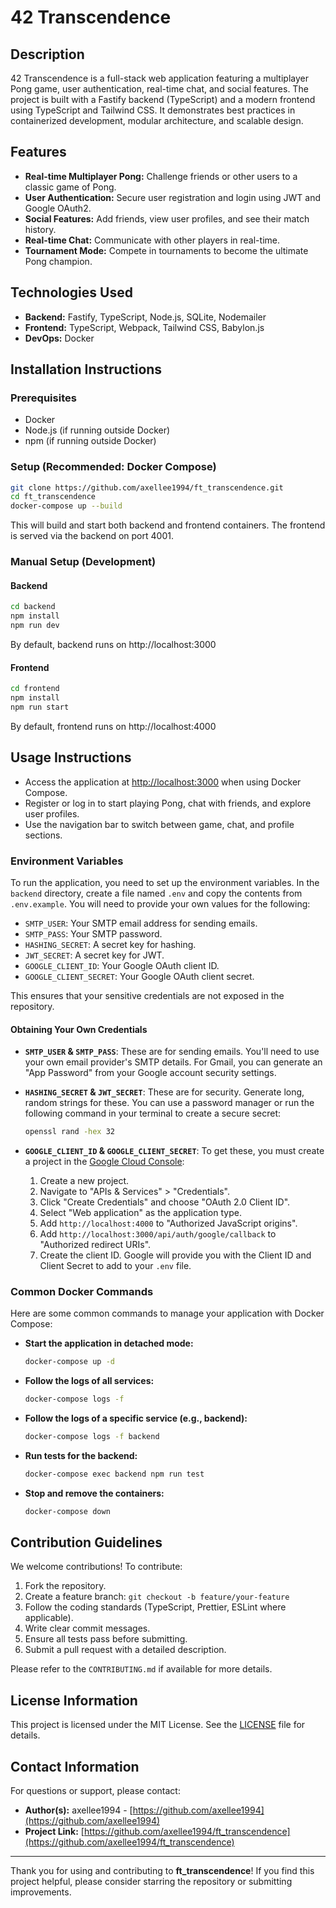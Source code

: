 # 42 Transcendence

## Description
42 Transcendence is a full-stack web application featuring a multiplayer Pong game, user authentication, real-time chat, and social features. The project is built with a Fastify backend (TypeScript) and a modern frontend using TypeScript and Tailwind CSS. It demonstrates best practices in containerized development, modular architecture, and scalable design.

## Features

- **Real-time Multiplayer Pong:** Challenge friends or other users to a classic game of Pong.
- **User Authentication:** Secure user registration and login using JWT and Google OAuth2.
- **Social Features:** Add friends, view user profiles, and see their match history.
- **Real-time Chat:** Communicate with other players in real-time.
- **Tournament Mode:** Compete in tournaments to become the ultimate Pong champion.

## Technologies Used

- **Backend:** Fastify, TypeScript, Node.js, SQLite, Nodemailer
- **Frontend:** TypeScript, Webpack, Tailwind CSS, Babylon.js
- **DevOps:** Docker

## Installation Instructions

### Prerequisites
- Docker
- Node.js (if running outside Docker)
- npm (if running outside Docker)

### Setup (Recommended: Docker Compose)
```bash
git clone https://github.com/axellee1994/ft_transcendence.git
cd ft_transcendence
docker-compose up --build
```
This will build and start both backend and frontend containers. The frontend is served via the backend on port 4001.

### Manual Setup (Development)
#### Backend
```bash
cd backend
npm install
npm run dev
```
By default, backend runs on http://localhost:3000

#### Frontend
```bash
cd frontend
npm install
npm run start
```
By default, frontend runs on http://localhost:4000

## Usage Instructions
- Access the application at [http://localhost:3000](http://localhost:3000) when using Docker Compose.
- Register or log in to start playing Pong, chat with friends, and explore user profiles.
- Use the navigation bar to switch between game, chat, and profile sections.

### Environment Variables

To run the application, you need to set up the environment variables. In the `backend` directory, create a file named `.env` and copy the contents from `.env.example`. You will need to provide your own values for the following:

- `SMTP_USER`: Your SMTP email address for sending emails.
- `SMTP_PASS`: Your SMTP password.
- `HASHING_SECRET`: A secret key for hashing.
- `JWT_SECRET`: A secret key for JWT.
- `GOOGLE_CLIENT_ID`: Your Google OAuth client ID.
- `GOOGLE_CLIENT_SECRET`: Your Google OAuth client secret.

This ensures that your sensitive credentials are not exposed in the repository.

#### Obtaining Your Own Credentials

- **`SMTP_USER` & `SMTP_PASS`**: These are for sending emails. You'll need to use your own email provider's SMTP details. For Gmail, you can generate an "App Password" from your Google account security settings.

- **`HASHING_SECRET` & `JWT_SECRET`**: These are for security. Generate long, random strings for these. You can use a password manager or run the following command in your terminal to create a secure secret:
    ```bash
    openssl rand -hex 32
    ```

- **`GOOGLE_CLIENT_ID` & `GOOGLE_CLIENT_SECRET`**: To get these, you must create a project in the [Google Cloud Console](https://console.cloud.google.com/):
    1.  Create a new project.
    2.  Navigate to "APIs & Services" > "Credentials".
    3.  Click "Create Credentials" and choose "OAuth 2.0 Client ID".
    4.  Select "Web application" as the application type.
    5.  Add `http://localhost:4000` to "Authorized JavaScript origins".
    6.  Add `http://localhost:3000/api/auth/google/callback` to "Authorized redirect URIs".
    7.  Create the client ID. Google will provide you with the Client ID and Client Secret to add to your `.env` file.

### Common Docker Commands

Here are some common commands to manage your application with Docker Compose:

- **Start the application in detached mode:**
  ```bash
  docker-compose up -d
  ```

- **Follow the logs of all services:**
  ```bash
  docker-compose logs -f
  ```

- **Follow the logs of a specific service (e.g., backend):**
  ```bash
  docker-compose logs -f backend
  ```

- **Run tests for the backend:**
  ```bash
  docker-compose exec backend npm run test
  ```

- **Stop and remove the containers:**
  ```bash
  docker-compose down
  ```

## Contribution Guidelines
We welcome contributions! To contribute:
1. Fork the repository.
2. Create a feature branch: `git checkout -b feature/your-feature`
3. Follow the coding standards (TypeScript, Prettier, ESLint where applicable).
4. Write clear commit messages.
5. Ensure all tests pass before submitting.
6. Submit a pull request with a detailed description.

Please refer to the `CONTRIBUTING.md` if available for more details.

## License Information
This project is licensed under the MIT License. See the [LICENSE](LICENSE) file for details.

## Contact Information
For questions or support, please contact:
*   **Author(s):** axellee1994 - [https://github.com/axellee1994](https://github.com/axellee1994)
*   **Project Link:** [https://github.com/axellee1994/ft_transcendence](https://github.com/axellee1994/ft_transcendence)

---

Thank you for using and contributing to **ft_transcendence**! If you find this project helpful, please consider starring the repository or submitting improvements.
